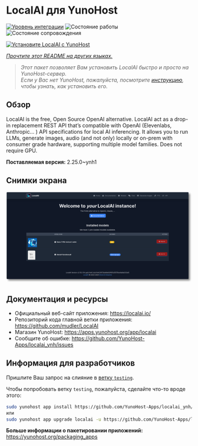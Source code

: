 <!--
Важно: этот README был автоматически сгенерирован <https://github.com/YunoHost/apps/tree/master/tools/readme_generator>
Он НЕ ДОЛЖЕН редактироваться вручную.
-->

# LocalAI для YunoHost

[![Уровень интеграции](https://apps.yunohost.org/badge/integration/localai)](https://ci-apps.yunohost.org/ci/apps/localai/)
![Состояние работы](https://apps.yunohost.org/badge/state/localai)
![Состояние сопровождения](https://apps.yunohost.org/badge/maintained/localai)

[![Установите LocalAI с YunoHost](https://install-app.yunohost.org/install-with-yunohost.svg)](https://install-app.yunohost.org/?app=localai)

*[Прочтите этот README на других языках.](./ALL_README.md)*

> *Этот пакет позволяет Вам установить LocalAI быстро и просто на YunoHost-сервер.*  
> *Если у Вас нет YunoHost, пожалуйста, посмотрите [инструкцию](https://yunohost.org/install), чтобы узнать, как установить его.*

## Обзор

LocalAI is the free, Open Source OpenAI alternative. LocalAI act as a drop-in replacement REST API that’s compatible with OpenAI (Elevenlabs, Anthropic... ) API specifications for local AI inferencing. It allows you to run LLMs, generate images, audio (and not only) locally or on-prem with consumer grade hardware, supporting multiple model families. Does not require GPU.


**Поставляемая версия:** 2.25.0~ynh1

## Снимки экрана

![Снимок экрана LocalAI](./doc/screenshots/331878853-20b5ccd2-8393-44f0-aaf6-87a23806381e.png)

## Документация и ресурсы

- Официальный веб-сайт приложения: <https://localai.io/>
- Репозиторий кода главной ветки приложения: <https://github.com/mudler/LocalAI>
- Магазин YunoHost: <https://apps.yunohost.org/app/localai>
- Сообщите об ошибке: <https://github.com/YunoHost-Apps/localai_ynh/issues>

## Информация для разработчиков

Пришлите Ваш запрос на слияние в [ветку `testing`](https://github.com/YunoHost-Apps/localai_ynh/tree/testing).

Чтобы попробовать ветку `testing`, пожалуйста, сделайте что-то вроде этого:

```bash
sudo yunohost app install https://github.com/YunoHost-Apps/localai_ynh/tree/testing --debug
или
sudo yunohost app upgrade localai -u https://github.com/YunoHost-Apps/localai_ynh/tree/testing --debug
```

**Больше информации о пакетировании приложений:** <https://yunohost.org/packaging_apps>
